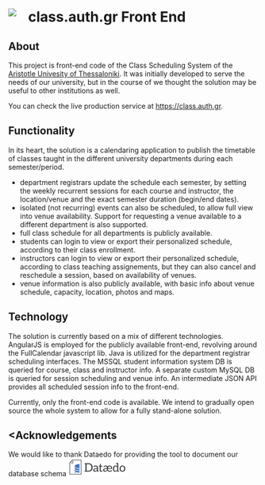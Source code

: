 # class.auth.gr Front End<img src="https://user-images.githubusercontent.com/6997990/33650415-90e07842-da6a-11e7-9f42-f8da1fd90f71.png" align="left" width="40">

## About
This project is front-end code of the Class Scheduling System of the [Aristotle Univesity of Thessaloniki](https://www.auth.gr/). It was initially developed to serve the needs of our university, but in the course of we thought the solution may be useful to other institutions as well.

You can check the live production service at https://class.auth.gr.

## Functionality
In its heart, the solution is a calendaring application to publish the timetable of classes taught in the different university departments during each semester/period. 

* department registrars update the schedule each semester, by setting the weekly recurrent sessions for each course and instructor, the location/venue and the exact semester duration (begin/end dates).
* isolated (not recurring) events can also be scheduled, to allow full view into venue availability. Support for requesting a venue available to a different department is also supported.
* full class schedule for all departments is publicly available.
* students can login to view or export their personalized schedule, according to their class enrollment.
* instructors can login to view or export their personalized schedule, according to class teaching assignements, but they can also cancel and reschedule a session, based on availability of venues.
* venue information is also publicly available, with basic info about venue schedule, capacity, location, photos and maps.

## Technology
The solution is currently based on a mix of different technologies. AngularJS is employed for the publicly available front-end, revolving around the FullCalendar javascript lib. Java is utilized for the department registrar scheduling interfaces. The MSSQL student information system DB is queried for course, class and instructor info. A separate custom MySQL DB is queried for session scheduling and venue info. An intermediate JSON API provides all scheduled session info to the front-end.

Currently, only the front-end code is available. We intend to gradually open source the whole system to allow for a fully stand-alone solution.


## <Acknowledgements
We would like to thank Dataedo for providing the tool to document our database schema <img src="dataedo.png"/>
